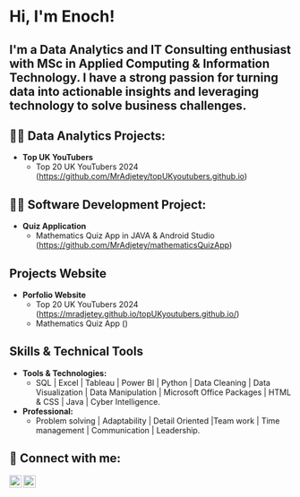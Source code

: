 <h1>Hi, I'm Enoch! </h1> <h2>I'm a Data Analytics and IT Consulting enthusiast with MSc in Applied Computing & Information Technology. I have a strong passion for turning data into actionable insights and leveraging technology to solve business challenges.</h2>

<h2>👨‍💻 Data Analytics Projects:</h2>

- <b>Top UK YouTubers</b>
  - Top 20 UK YouTubers 2024 (https://github.com/MrAdjetey/topUKyoutubers.github.io)

 
<h2>👨‍💻 Software Development Project:</h2>

- <b>Quiz Application</b>
  - Mathematics Quiz App in JAVA & Android Studio (https://github.com/MrAdjetey/mathematicsQuizApp)

<h2>Projects Website</h2>

- <b>Porfolio Website</b>
  - Top 20 UK YouTubers 2024 (https://mradjetey.github.io/topUKyoutubers.github.io/)
  - Mathematics Quiz App ()

<h2>Skills & Technical Tools</h2>

- <b>Tools & Technologies:</b>
  - SQL | Excel | Tableau | Power BI | Python | Data Cleaning | Data Visualization | Data Manipulation | Microsoft Office Packages | HTML & CSS | Java | Cyber Intelligence.
- <b>Professional:</b>
  - Problem solving | Adaptability | Detail Oriented |Team work | Time management | Communication | Leadership.
  
<h2> 🤳 Connect with me:</h2>

[<img align="left" alt="Enoch | LinkedIn" width="22px" src="https://cdn.jsdelivr.net/npm/simple-icons@v3/icons/linkedin.svg" />][linkedin]
[<img align="left" alt="Enoch | Instagram" width="22px" src="https://cdn.jsdelivr.net/npm/simple-icons@v3/icons/instagram.svg" />][instagram]

[instagram]: https://www.instagram.com/henock_ad/
[linkedin]: https://www.linkedin.com/in/mradjetey00/
